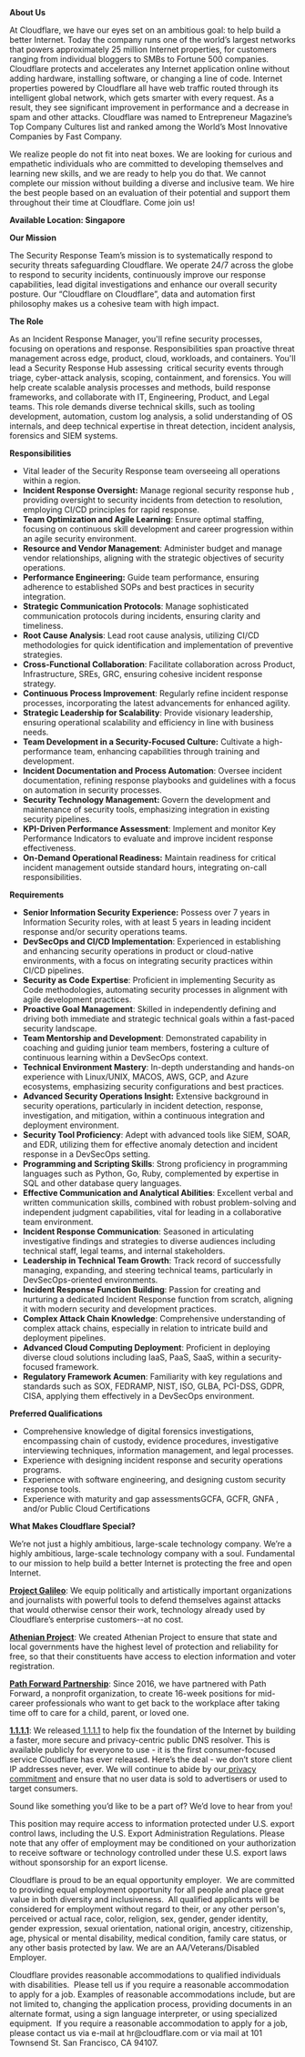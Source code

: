 <div class="content-intro">
	<div><strong>About Us</strong></div>
	<div>
		<p><span style="font-weight: 400;">At Cloudflare, we have our eyes set on an ambitious goal: to help build a better Internet. Today the company runs one of the world’s largest networks that powers approximately 25 million Internet properties, for customers ranging from individual bloggers to SMBs to Fortune 500 companies. Cloudflare protects and accelerates any Internet application online without adding hardware, installing software, or changing a line of code. Internet properties powered by Cloudflare all have web traffic routed through its intelligent global network, which gets smarter with every request. As a result, they see significant improvement in performance and a decrease in spam and other attacks. Cloudflare was named to Entrepreneur Magazine’s Top Company Cultures list and ranked among the World’s Most Innovative Companies by Fast Company.</span><span style="font-weight: 400;">&nbsp;</span></p>
		<p><span style="font-weight: 400;">We realize people do not fit into neat boxes. We are looking for curious and empathetic individuals who are committed to developing themselves and learning new skills, and we are ready to help you do that. We cannot complete our mission without building a diverse and inclusive team. We hire the best people based on an evaluation of their potential and support them throughout their time at Cloudflare. Come join us!&nbsp;</span></p>
	</div>
</div>
<p><strong>Available Location: Singapore</strong></p>
<p><strong>Our Mission</strong></p>
<p>The Security Response Team’s mission is to systematically respond to security threats safeguarding Cloudflare. We operate 24/7 across the globe to respond to security incidents, continuously improve our response capabilities, lead digital investigations and enhance our overall security posture. Our “Cloudflare on Cloudflare”, data and automation first philosophy makes us a cohesive team with high impact.&nbsp;</p>
<p><strong>The Role</strong></p>
<p>As an Incident Response Manager, you'll refine security processes, focusing on operations and response. Responsibilities span proactive threat management across edge, product, cloud, workloads, and containers. You'll lead a Security Response Hub assessing&nbsp; critical security events through triage, cyber-attack analysis, scoping, containment, and forensics. You will help create scalable analysis processes and methods, build response frameworks, and collaborate with IT, Engineering, Product, and Legal teams. This role demands diverse technical skills, such as tooling development, automation, custom log analysis, a solid understanding of OS internals, and deep technical expertise in threat detection, incident analysis, forensics and SIEM systems.</p>
<p><strong>Responsibilities</strong></p>
<ul>
	<li>Vital leader of the Security Response team overseeing all operations within a region.</li>
	<li><strong>Incident Response Oversight:</strong> Manage regional security response hub , providing oversight to security incidents from detection to resolution, employing CI/CD principles for rapid response.</li>
	<li><strong>Team Optimization and Agile Learning</strong>: Ensure optimal staffing, focusing on continuous skill development and career progression within an agile security environment.</li>
	<li><strong>Resource and Vendor Management</strong>: Administer budget and manage vendor relationships, aligning with the strategic objectives of security operations.</li>
	<li><strong>Performance Engineering:</strong> Guide team performance, ensuring adherence to established SOPs and best practices in security integration.</li>
	<li><strong>Strategic Communication Protocols</strong>: Manage sophisticated communication protocols during incidents, ensuring clarity and timeliness.</li>
	<li><strong>Root Cause Analysis</strong>: Lead root cause analysis, utilizing CI/CD methodologies for quick identification and implementation of preventive strategies.</li>
	<li><strong>Cross-Functional Collaboration</strong>: Facilitate collaboration across Product, Infrastructure, SREs, GRC, ensuring cohesive incident response strategy.</li>
	<li><strong>Continuous Process Improvement</strong>: Regularly refine incident response processes, incorporating the latest advancements for enhanced agility.</li>
	<li><strong>Strategic Leadership for Scalability</strong>: Provide visionary leadership, ensuring operational scalability and efficiency in line with business needs.</li>
	<li><strong>Team Development in a Security-Focused Culture:</strong> Cultivate a high-performance team, enhancing capabilities through training and development.</li>
	<li><strong>Incident Documentation and Process Automation</strong>: Oversee incident documentation, refining response playbooks and guidelines with a focus on automation in security processes.</li>
	<li><strong>Security Technology Management: </strong>Govern the development and maintenance of security tools, emphasizing integration in existing security pipelines.</li>
	<li><strong>KPI-Driven Performance Assessment</strong>: Implement and monitor Key Performance Indicators to evaluate and improve incident response effectiveness.</li>
	<li><strong>On-Demand Operational Readiness:</strong> Maintain readiness for critical incident management outside standard hours, integrating on-call responsibilities.</li>
</ul>
<p><strong>Requirements</strong></p>
<ul>
	<li><strong>Senior Information Security Experience:</strong> Possess over 7 years in Information Security roles, with at least 5 years in leading incident response and/or security operations teams.</li>
	<li><strong>DevSecOps and CI/CD Implementation</strong>: Experienced in establishing and enhancing security operations in product or cloud-native environments, with a focus on integrating security practices within CI/CD pipelines.</li>
	<li><strong>Security as Code Expertise</strong>: Proficient in implementing Security as Code methodologies, automating security processes in alignment with agile development practices.</li>
	<li><strong>Proactive Goal Management</strong>: Skilled in independently defining and driving both immediate and strategic technical goals within a fast-paced security landscape.</li>
	<li><strong>Team Mentorship and Development</strong>: Demonstrated capability in coaching and guiding junior team members, fostering a culture of continuous learning within a DevSecOps context.</li>
	<li><strong>Technical Environment Mastery</strong>: In-depth understanding and hands-on experience with Linux/UNIX, MACOS, AWS, GCP, and Azure ecosystems, emphasizing security configurations and best practices.</li>
	<li><strong>Advanced Security Operations Insight:</strong> Extensive background in security operations, particularly in incident detection, response, investigation, and mitigation, within a continuous integration and deployment environment.</li>
	<li><strong>Security Tool Proficiency</strong>: Adept with advanced tools like SIEM, SOAR, and EDR, utilizing them for effective anomaly detection and incident response in a DevSecOps setting.</li>
	<li><strong>Programming and Scripting Skills</strong>: Strong proficiency in programming languages such as Python, Go, Ruby, complemented by expertise in SQL and other database query languages.</li>
	<li><strong>Effective Communication and Analytical Abilities</strong>: Excellent verbal and written communication skills, combined with robust problem-solving and independent judgment capabilities, vital for leading in a collaborative team environment.</li>
	<li><strong>Incident Response Communication</strong>: Seasoned in articulating investigative findings and strategies to diverse audiences including technical staff, legal teams, and internal stakeholders.</li>
	<li><strong>Leadership in Technical Team Growth</strong>: Track record of successfully managing, expanding, and steering technical teams, particularly in DevSecOps-oriented environments.</li>
	<li><strong>Incident Response Function Building</strong>: Passion for creating and nurturing a dedicated Incident Response function from scratch, aligning it with modern security and development practices.</li>
	<li><strong>Complex Attack Chain Knowledge</strong>: Comprehensive understanding of complex attack chains, especially in relation to intricate build and deployment pipelines.</li>
	<li><strong>Advanced Cloud Computing Deployment</strong>: Proficient in deploying diverse cloud solutions including IaaS, PaaS, SaaS, within a security-focused framework.</li>
	<li><strong>Regulatory Framework Acumen</strong>: Familiarity with key regulations and standards such as SOX, FEDRAMP, NIST, ISO, GLBA, PCI-DSS, GDPR, CISA, applying them effectively in a DevSecOps environment.</li>
</ul>
<p><strong>Preferred Qualifications</strong></p>
<ul>
	<li>Comprehensive knowledge of digital forensics investigations, encompassing chain of custody, evidence procedures, investigative interviewing techniques, information management, and legal processes.</li>
	<li>Experience with designing incident response and security operations programs.</li>
	<li>Experience with software engineering, and designing custom security response tools.</li>
	<li>Experience with maturity and gap assessmentsGCFA, GCFR, GNFA , and/or Public Cloud Certifications</li>
</ul>
<div class="content-conclusion">
	<p><strong>What Makes Cloudflare Special?</strong></p>
	<p><span style="font-weight: 400;">We’re not just a highly ambitious, large-scale technology company. We’re a highly ambitious, large-scale technology company with a soul. Fundamental to our mission to help build a better Internet is protecting the free and open Internet.</span></p>
	<p><a href="https://blog.cloudflare.com/protecting-free-expression-online/"><strong>Project Galileo</strong></a><span style="font-weight: 400;">: We equip politically and artistically important organizations and journalists with powerful tools to defend themselves against attacks that would otherwise censor their work, technology already used by Cloudflare’s enterprise customers--at no cost.</span></p>
	<p><strong><a href="https://www.cloudflare.com/athenian/">Athenian Project</a></strong><span style="font-weight: 400;">: We created Athenian Project to ensure that state and local governments have the highest level of protection and reliability for free, so that their constituents have access to election information and voter registration.</span></p>
	<p><a href="https://blog.cloudflare.com/tag/path-forward/"><strong>Path Forward Partnership</strong></a><span style="font-weight: 400;">: Since 2016, we have partnered with Path Forward, a nonprofit organization, to create 16-week positions for mid-career professionals who want to get back to the workplace after taking time off to care for a child, parent, or loved one.</span></p>
	<p><a href="https://1.1.1.1/"><strong>1.1.1.1</strong></a><span style="font-weight: 400;">: We released</span><a href="https://1.1.1.1/"> <span style="font-weight: 400;">1.1.1.1</span></a><span style="font-weight: 400;"> to help fix the foundation of the Internet by building a faster, more secure and privacy-centric public DNS resolver. This is available publicly for everyone to use - it is the first consumer-focused service Cloudflare has ever released. Here’s the deal - we don’t store client IP addresses never, ever. We will continue to abide by our</span><a href="https://developers.cloudflare.com/1.1.1.1/privacy/public-dns-resolver"> privacy commitment</a><span style="font-weight: 400;"> and ensure that no user data is sold to advertisers or used to target consumers.</span></p>
	<p><span style="font-weight: 400;">Sound like something you’d like to be a part of? We’d love to hear from you!</span></p>
	<p><span style="font-weight: 400;">This position may require access to information protected under U.S. export control laws, including the U.S. Export Administration Regulations. Please note that any offer of employment may be conditioned on your authorization to receive software or technology controlled under these U.S. export laws without sponsorship for an export license.</span></p>
	<p><span style="font-weight: 400;">Cloudflare is proud to be an equal opportunity employer. &nbsp;We are committed to providing equal employment opportunity for all people and place great value in both diversity and inclusiveness. &nbsp;All qualified applicants will be considered for employment without regard to their, or any other person's, perceived or actual</span> <span style="font-weight: 400;">race, color, religion, sex, gender, gender identity, gender expression, sexual orientation, national origin, ancestry, citizenship, age, physical or mental disability, medical condition, family care status, or any other basis protected by law. </span><span style="font-weight: 400;">We are an AA/Veterans/Disabled Employer.</span></p>
	<p><span style="font-weight: 400;">Cloudflare provides reasonable accommodations to qualified individuals with disabilities. &nbsp;Please tell us if you require a reasonable accommodation to apply for a job. Examples of reasonable accommodations include, but are not limited to, changing the application process, providing documents in an alternate format, using a sign language interpreter, or using specialized equipment. &nbsp;If you require a reasonable accommodation to apply for a job, please contact us via e-mail at </span><span style="font-weight: 400;">hr@cloudflare.com</span><span style="font-weight: 400;"> or via mail at 101 Townsend St. San Francisco, CA 94107.</span></p>
</div>
